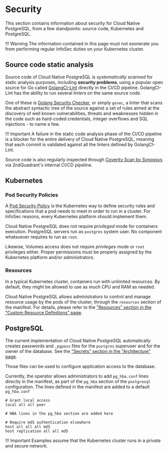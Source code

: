 # Security

This section contains information about security for Cloud Native PostgreSQL,
from a few standpoints: source code, Kubernetes and PostgreSQL.

!!! Warning
    The information contained in this page must not exonerate you from
    performing regular InfoSec duties on your Kubernetes cluster.

## Source code static analysis

Source code of Cloud Native PostgreSQL is *systematically scanned* for static analysis purposes,
including **security problems**, using a popular open source for Go called
[GolangCI-Lint](https://github.com/golangci/golangci-lint) directly in the CI/CD pipeline.
GolangCI-Lint has the ability to run several *linters* on the same source code.

One of these is [Golang Security Checker](https://github.com/securego/gosec), or simply `gosec`,
a linter that scans the abstract syntactic tree of the source against a set of rules aimed at
the discovery of well known vulnerabilities, threats and weaknesses hidden in
the code such as hard-coded credentials, integer overflows and SQL injections - to name a few.

!!! Important
    A failure in the static code analysis phase of the CI/CD pipeline is a blocker
    for the entire delivery of Cloud Native PostgreSQL, meaning that each commit is validated
    against all the linters defined by GolangCI-Lint.

Source code is also regularly inspected through [Coverity Scan by Synopsys](https://scan.coverity.com/)
via 2ndQuadrant's internal CI/CD pipeline.

## Kubernetes

### Pod Security Policies

A [Pod Security Policy](https://kubernetes.io/docs/concepts/policy/pod-security-policy/)
is the Kubernetes way to define security rules and specifications that a pod needs to meet
in order to run in a cluster.
For InfoSec reasons, every Kubernetes platform should implement them.

Cloud Native PostgreSQL does not require *privileged* mode for containers execution.
PostgreSQL servers run as `postgres` system user. No component whatsoever requires to run as `root`.

Likewise, Volumes access does not require *privileges* mode or `root` privileges either.
Proper permissions must be properly assigned by the Kubernetes platform and/or administrators.

### Resources

In a typical Kubernetes cluster, containers run with unlimited resources. By default,
they might be allowed to use as much CPU and RAM as needed.

Cloud Native PostgreSQL allows administrators to control and manage resource usage by the pods of the cluster,
through the `resources` section of the manifest. For details, please refer to the
["Resources" section in the "Custom Resource Definitions" page](crd.md#resources).

## PostgreSQL

The current implementation of Cloud Native PostgreSQL automatically creates
passwords and `.pgpass` files for the `postgres` superuser and for the owner of
the database. See the
["Secrets" section in the "Architecture" page](architecture.md#secrets).

Those files can be used to configure application access to the database.

Currently, the operator allows administrators to add `pg_hba.conf` lines directly in the manifest, as part of the
`pg_hba` section of the `postgresql` configuration. The lines defined in the
manifest are added to a default `pg_hba.conf`

```
# Grant local access
local all all peer

# HBA lines in the pg_hba section are added here

# Require md5 authentication elsewhere
host all all all md5
host replication all all md5
```

!!! Important
    Examples assume that the Kubernetes cluster runs in a private and secure network.
